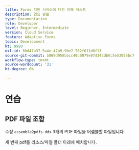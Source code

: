 ```yaml
---
title: Forms 지원 서비스에 대한 이해 테스트
description: 연습 완료
type: Documentation
role: Developer
level: Beginner, Intermediate
version: Cloud Service
feature: Adaptive Forms
topic: Development
kt: 9980
exl-id: 6bd47a37-5a4e-47a9-9be7-782f611d8f13
source-git-commit: b069d958bbcc40c0079e87d342db6c5e53055bc7
workflow-type: tm+mt
source-wordcount: '31'
ht-degree: 0%

---
```


# 연습

## PDF 파일 조합

수정 `assemble2pdfs.ddx` 3개의 PDF 파일을 어셈블할 파일입니다.

세 번째 pdf를 리소스/파일 폴더 아래에 배치합니다.
